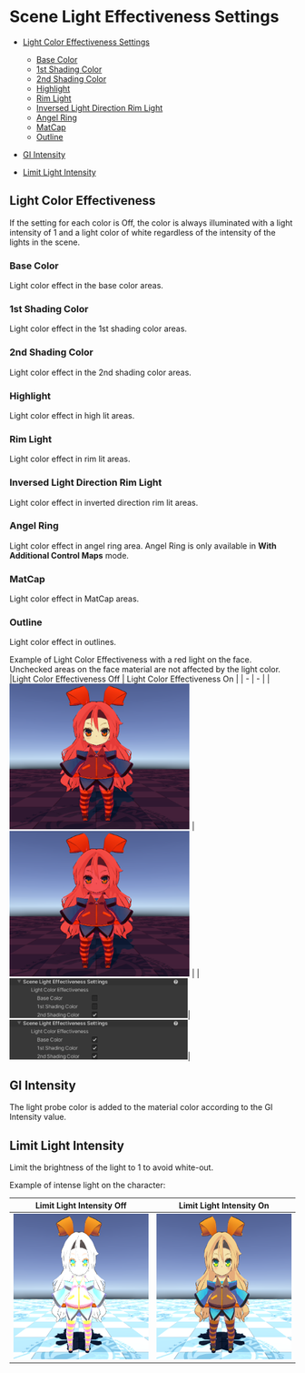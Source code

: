 # Scene Light Effectiveness Settings

* [Light Color Effectiveness Settings](#light-color-effectiveness)
  * [Base Color](#base-color)
  * [1st Shading Color](#1st-shading-color)
  * [2nd Shading Color](#2nd-shading-color)
  * [Highlight](#highlight)
  * [Rim Light](#rim-light)
  * [Inversed Light Direction Rim Light](#inversed-light-direction-rim-light)
  * [Angel Ring](#angel-ring)
  * [MatCap](#matcap)
  * [Outline](#outline)


 * [GI Intensity](#gi-intensity)
 * [Limit Light Intensity](#limit-light-intensity)

## Light Color Effectiveness

If the setting for each color is Off, the color is always illuminated with a light intensity of 1 and a light color of white regardless of the intensity of the lights in the scene.


### Base Color
Light color effect in  the base color areas.

### 1st Shading Color
Light color effect in  the 1st shading color areas.

### 2nd Shading Color
Light color effect in  the 2nd shading color areas.

### Highlight
Light color effect in  high lit areas.

### Rim Light
Light color effect in  rim lit areas.

### Inversed Light Direction Rim Light
Light color effect in inverted direction rim lit areas.

### Angel Ring
Light color effect in angel ring area. Angel Ring is only available in **With Additional Control Maps** mode.

### MatCap
Light color effect in  MatCap areas.

### Outline
Light color effect in outlines.

Example of Light Color Effectiveness with a red light on the face. Unchecked areas on the face material are not affected by the light color.
|Light Color Effectiveness Off | Light Color Effectiveness On |
| - | - |
| <img src="images/SceneLightColorEffectivenessOn.png" height="256"> | <img src="images/SceneLightColorEffectivenessOff.png" height="256"> |
|<img src="images/SceneLightColorEffectiveness1.png" height="70">|<img src="images/SceneLightColorEffectiveness0.png" height="70">|



## GI Intensity
The light probe color is added to the material color according to the GI Intensity value.

## Limit Light Intensity
Limit the brightness of the light to 1 to avoid white-out.

Example of intense light on the character: 

| Limit Light Intensity Off | Limit Light Intensity On |
| - | - |
| <img src="images/LimitLightIntensityOff.png" height="256"> | <img src="images/LimitLightIntensityOn.png" height="256"> |
